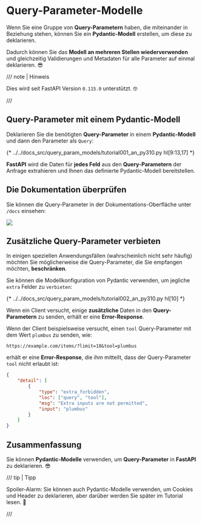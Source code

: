 # Query-Parameter-Modelle

Wenn Sie eine Gruppe von **Query-Parametern** haben, die miteinander in Beziehung stehen, können Sie ein **Pydantic-Modell** erstellen, um diese zu deklarieren.

Dadurch können Sie das **Modell an mehreren Stellen wiederverwenden** und gleichzeitig Validierungen und Metadaten für alle Parameter auf einmal deklarieren. 😎

/// note | Hinweis

Dies wird seit FastAPI Version `0.115.0` unterstützt. 🤓

///

## Query-Parameter mit einem Pydantic-Modell

Deklarieren Sie die benötigten **Query-Parameter** in einem **Pydantic-Modell** und dann den Parameter als `Query`:

{* ../../docs_src/query_param_models/tutorial001_an_py310.py hl[9:13,17] *}

**FastAPI** wird die Daten für **jedes Feld** aus den **Query-Parametern** der Anfrage extrahieren und Ihnen das definierte Pydantic-Modell bereitstellen.

## Die Dokumentation überprüfen

Sie können die Query-Parameter in der Dokumentations-Oberfläche unter `/docs` einsehen:

<div class="screenshot">
<img src="/img/tutorial/query-param-models/image01.png">
</div>

## Zusätzliche Query-Parameter verbieten

In einigen speziellen Anwendungsfällen (wahrscheinlich nicht sehr häufig) möchten Sie möglicherweise die Query-Parameter, die Sie empfangen möchten, **beschränken**.

Sie können die Modellkonfiguration von Pydantic verwenden, um jegliche `extra` Felder zu `verbieten`:

{* ../../docs_src/query_param_models/tutorial002_an_py310.py hl[10] *}

Wenn ein Client versucht, einige **zusätzliche** Daten in den **Query-Parametern** zu senden, erhält er eine **Error-Response**.

Wenn der Client beispielsweise versucht, einen `tool` Query-Parameter mit dem Wert `plumbus` zu senden, wie:

```http
https://example.com/items/?limit=10&tool=plumbus
```

erhält er eine **Error-Response**, die ihm mitteilt, dass der Query-Parameter `tool` nicht erlaubt ist:

```json
{
    "detail": [
        {
            "type": "extra_forbidden",
            "loc": ["query", "tool"],
            "msg": "Extra inputs are not permitted",
            "input": "plumbus"
        }
    ]
}
```

## Zusammenfassung

Sie können **Pydantic-Modelle** verwenden, um **Query-Parameter** in **FastAPI** zu deklarieren. 😎

/// tip | Tipp

Spoiler-Alarm: Sie können auch Pydantic-Modelle verwenden, um Cookies und Header zu deklarieren, aber darüber werden Sie später im Tutorial lesen. 🤫

///
